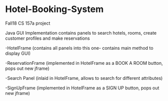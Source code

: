 # Hotel-Booking-System
Fall18 CS 157a project 

Java GUI Implementation contains panels to search hotels, rooms, create customer profiles and make reservations

-HotelFrame (contains all panels into this one- contains main method to display GUI)

-ReservationFrame (implemented in HotelFrame as a BOOK A ROOM button, pops out new jframe)

-Search Panel (inlaid in HotelFrame, allows to search for different attributes)

-SignUpFrame (implemented in HotelFrame as a SIGN UP button, pops out new jframe)

